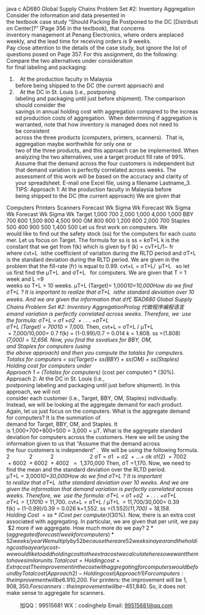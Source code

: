 java c
AD680 Global Supply Chains 
Problem Set #2: Inventory Aggregation 
Consider the information and data presented in the textbook case study “Should Packing Be Postponed to the DC [Distribution Center]?” (Page 356 in the textbook), that concerns inventory management at Penang Electronics, where orders areplaced weekly, and the lead time for receiving orders is 9 weeks. Pay close attention to the details of the case study, but ignore the list of questions posed on Page 357.
For this assignment, do the following:
Compare the two alternatives under consideration for final labeling and packaging:
1.    At the production faculty in Malaysia before being shipped to the DC (the current approach) and
2.    At the DC in St. Louis (i.e., postponing labeling and packaging until just before shipment).
The comparison should consider the savings in annual holding cost with aggregation compared to the increased production costs of aggregation.  When determining if aggregation is warranted, note that how inventory is managed does not need to be consistent across the three products (computers, printers, scanners).  That is, aggregation maybe worthwhile for only one or two of the three products, and this approach can be implemented.
When analyzing the two alternatives, use a target product fill rate of 99%. Assume that the demand across the four customers is independent but that demand variation is perfectly correlated across weeks.
The assessment of this work will be based on the accuracy and clarity of your spreadsheet. 
E-mail one Excel file, using a filename Lastname_3.
TIPS: 
Approach 1: At the production faculty in Malaysia before being shipped to the DC (the current approach) We are given that

Computers 
Printers 
Scanners 
Forecast Wk 
Sigma Wk 
Forecast Wk 
Sigma Wk 
Forecast Wk 
Sigma Wk 
Target 
1,000 
700 
2,000 
1,000 
4,000 
1,000 
BBY 
700 
600 
1,500 
800 
4,500 
900 
OM 
800 
600 
1,200 
600 
2,000 
700 
Staples 
500 
400 
900 
500 
1,400 
500 
Let us first work on computers. We would like to find out the safety stock (ss) for the computers for each customer. Let us focus on Target.
The formula for ss is
ss = kσT+L 
k is the constant that we get from f(k) which is given by 
f (k) = cvT+L/1− fr
where cvt+L  isthe coefficient of variation during the RLTD period and σT+L is the standard deviation during the RLTD period. We are given in the problem that the fill-rate (fr) is equal to 0.99.
cvt+L = σT+L/  μT+L   so let us first find the μT+L  and σT+L   for computers.
We are given that T = 1 week and L =9 weeks so T+L = 10 weeks. μT+L (Target)= 1,000*10=10,000How do we find σT+L ? It is important to realize that σT+L  isthe standard deviation over 10 weeks. And we are given the information that d代 写AD680 Global Supply Chains Problem Set #2: Inventory AggregationProlog
代做程序编程语言emand variation is perfectly correlated across weeks. Therefore, we  use the formula:
σT+L = σ1 +σ2  + . . . +σT+L 
σT+L (Target) = 700*10 = 7,000. Then,
cvt+L = σT+L / μT+L  = 7,000/10,000= 0.7
f(k) = (1-0.99)/0.7 = 0.014 k = 1.808.
ss =(1.808)*(7,000) = 12,656.
Now, you find the ssvalues for BBY, OM, and Staples for computers (using the above approach) and then you compute the totalss for computers.
Totalss for computers = ss(Target)+ ss(BBY) + ss(OM) + ss(Staples)
Holding cost for computers under Approach 1 = (Totalss for computers)* (cost per computer) * (30%).
Approach 2: At the DC in St. Louis (i.e., postponing labeling and packaging until just before shipment).
In this approach, we will not consider each customer (i.e., Target, BBY, OM, Staples) individually.
Instead, we will be looking at the aggregate demand for each product. Again, let us just focus on the computers.
What is the aggregate demand for computers? It is the summation of demand for Target, BBY, OM, and Staples. It is 1,000+700+800+500 = 3,000 = μT.
What is the aggregate standard deviation for computers across the customers. Here we will be using the information given to us that “Assume that the demand across the four customers is
independent” .  We will be using the following formula.
2             2            2                        2
σT = σ1  + σ2  + …+ σk 
σ!(2)  = 7002  + 6002  + 6002  + 4002   =  1,370,000
Then, σT =1,170.
Now, we need to find the mean and the standard deviation over the RLTD period.
μT+L = 3,000*10=30,000How do we find σT+L ? It is important to realize that σT+L  isthe standard deviation over 10 weeks. And we are given the information that demand variation is perfectly correlated across weeks. Therefore, we  use the formula:
σT+L = σ1 +σ2  + . . . +σT+L 
σT+L = 1,170*10 = 11,700.
cvt+L = σT+L / μT+L  = 11,700/30,000= 0.39
f(k) = (1-0.99)/0.39 = 0.026
k=1,552.
ss =(1.552)*(11,700) = 18,158.
Holding Cost  = ss * (Cost per computer)*(30%).
Now, there is an extra cost associated with aggregating. In particular, we are given that per unit, we pay $2 more if we aggregate. How much more do we pay?
$2 * (aggregated forecast/week for computers) * 52 weeks/year
We multiply by 52 because there are 52 weeks in a year and the holding cost is a yearly cost – we would like to add holding cost to the extra cost we calculate here so we want them to have similar units.
Total cost = Holding cost + Extra cost
The improvement in the cost with aggregating for computers would be found by Total cost (Approach 2)  - Holding cost (Approach 1)
For computers: the improvement will be $6.910,200.
For printers: the improvement will be $1,908,350.
For scanners: the improvement will be -$451,840.
So, it does not make sense to aggregate for scanners.

         
加QQ：99515681  WX：codinghelp  Email: 99515681@qq.com
